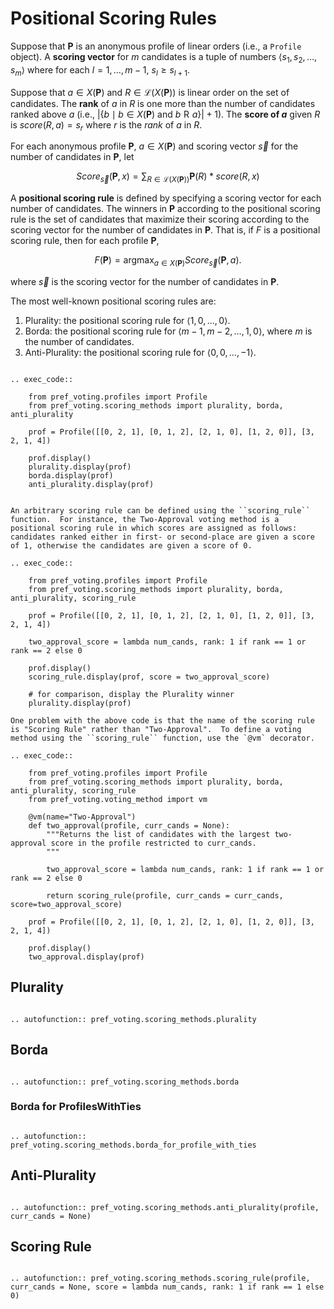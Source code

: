 Positional Scoring Rules
=======================================

Suppose that $\mathbf{P}$ is an anonymous profile of linear orders (i.e., a ``Profile`` object). A **scoring vector** for $m$ candidates is a tuple of numbers $\langle s_1, s_2, \ldots, s_m\rangle$ where for each $l=1,\ldots, m-1$, $s_l \ge s_{l+1}$.  

Suppose that $a\in X(\mathbf{P})$ and $R\in \mathcal{L}(X(\mathbf{P}))$ is linear order on the set of candidates.  The **rank** of $a$ in $R$ is one more than the number of candidates ranked above $a$ (i.e., $|\{b\mid b\in X(\mathbf{P})\mbox{ and } b\mathrel{R}a\}| + 1$).  The **score of $a$** given $R$ is  $score(R,a)=s_r$ where $r$ is the *rank* of $a$ in $R$. 
 
For each anonymous profile $\mathbf{P}$,  $a\in X(\mathbf{P})$ and scoring vector $\vec{s}$ for the number of candidates in $\mathbf{P}$, let 
 
 $$
 Score_\vec{s}(\mathbf{P},x)= \sum_{R\in\mathcal{L}(X(\mathbf{P}))} \mathbf{P}(R) * score(R, x)
 $$

A **positional scoring rule** is defined by specifying a scoring vector for each number of candidates.  The winners in $\mathbf{P}$ according to the positional scoring rule is the set of candidates that maximize their scoring according to the scoring vector for the number of candidates in $\mathbf{P}$.  That is, if $F$ is a positional scoring rule, then for each profile $\mathbf{P}$,  

$$
F(\mathbf{P}) =   \mathrm{argmax}_{a\in X(\mathbf{P})} Score_\vec{s}(\mathbf{P}, a).   
$$

where $\vec{s}$ is the scoring vector for the number of candidates in $\mathbf{P}$. 

The most well-known positional scoring rules are: 

1. Plurality: the positional scoring rule for $\langle 1, 0, \ldots,   0\rangle$.
2. Borda:  the positional scoring rule for ${\langle m-1, m-2, \ldots, 1,  0\rangle}$, where $m$ is the number of candidates.
3. Anti-Plurality:  the positional scoring rule for ${\langle 0, 0, \ldots, -1\rangle}$.

```{eval-rst}

.. exec_code::

    from pref_voting.profiles import Profile
    from pref_voting.scoring_methods import plurality, borda, anti_plurality

    prof = Profile([[0, 2, 1], [0, 1, 2], [2, 1, 0], [1, 2, 0]], [3, 2, 1, 4])

    prof.display()
    plurality.display(prof)
    borda.display(prof)
    anti_plurality.display(prof)

```


```{eval-rst}

An arbitrary scoring rule can be defined using the ``scoring_rule`` function.  For instance, the Two-Approval voting method is a positional scoring rule in which scores are assigned as follows: candidates ranked either in first- or second-place are given a score of 1, otherwise the candidates are given a score of 0.    

.. exec_code::

    from pref_voting.profiles import Profile
    from pref_voting.scoring_methods import plurality, borda, anti_plurality, scoring_rule

    prof = Profile([[0, 2, 1], [0, 1, 2], [2, 1, 0], [1, 2, 0]], [3, 2, 1, 4])
    
    two_approval_score = lambda num_cands, rank: 1 if rank == 1 or rank == 2 else 0

    prof.display()
    scoring_rule.display(prof, score = two_approval_score)  

    # for comparison, display the Plurality winner
    plurality.display(prof)  

One problem with the above code is that the name of the scoring rule is "Scoring Rule" rather than "Two-Approval".  To define a voting method using the ``scoring_rule`` function, use the `@vm` decorator.

.. exec_code::

    from pref_voting.profiles import Profile
    from pref_voting.scoring_methods import plurality, borda, anti_plurality, scoring_rule
    from pref_voting.voting_method import vm
    
    @vm(name="Two-Approval")
    def two_approval(profile, curr_cands = None): 
        """Returns the list of candidates with the largest two-approval score in the profile restricted to curr_cands. 
        """

        two_approval_score = lambda num_cands, rank: 1 if rank == 1 or rank == 2 else 0

        return scoring_rule(profile, curr_cands = curr_cands, score=two_approval_score)

    prof = Profile([[0, 2, 1], [0, 1, 2], [2, 1, 0], [1, 2, 0]], [3, 2, 1, 4])
    
    prof.display()
    two_approval.display(prof)  

```


## Plurality

```{eval-rst}

.. autofunction:: pref_voting.scoring_methods.plurality

```

## Borda

```{eval-rst}

.. autofunction:: pref_voting.scoring_methods.borda

```

### Borda for ProfilesWithTies

```{eval-rst}

.. autofunction:: pref_voting.scoring_methods.borda_for_profile_with_ties

```

## Anti-Plurality

```{eval-rst}

.. autofunction:: pref_voting.scoring_methods.anti_plurality(profile, curr_cands = None)

```

## Scoring Rule

```{eval-rst}

.. autofunction:: pref_voting.scoring_methods.scoring_rule(profile, curr_cands = None, score = lambda num_cands, rank: 1 if rank == 1 else 0)

```


